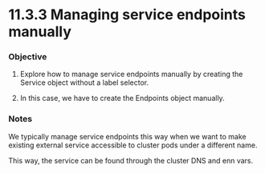 # 11.3.3 Managing service endpoints manually


### Objective

1. Explore how to manage service endpoints manually by creating the Service object without a label selector.

2. In this case, we have to create the Endpoints object manually.


### Notes

We typically manage service endpoints this way when we want to make existing external service accessible to cluster pods under a different name. 

This way, the service can be found through the cluster DNS and enn vars.